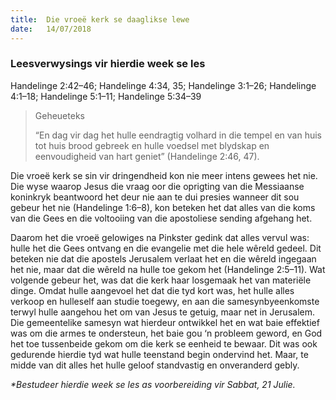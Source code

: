 ```yaml
---
title:  Die vroeë kerk se daaglikse lewe
date:   14/07/2018
---
```


### Leesverwysings vir hierdie week se les
Handelinge 2:42–46; Handelinge 4:34, 35; Handelinge 3:1–26; Handelinge 4:1–18; Handelinge 5:1–11; Handelinge 5:34–39

> <p>Geheueteks</p>
> “En dag vir dag het hulle eendragtig volhard in die tempel en van huis tot huis brood gebreek en hulle voedsel met blydskap en eenvoudigheid van hart geniet” (Handelinge 2:46, 47).

Die vroeë kerk se sin vir dringendheid kon nie meer intens gewees het nie. Die wyse waarop Jesus die vraag oor die oprigting van die Messiaanse koninkryk beantwoord het deur nie aan te dui presies wanneer dit sou gebeur het nie (Handelinge 1:6–8), kon beteken het dat alles van die koms van die Gees en die voltooiing van die apostoliese sending afgehang het.

Daarom het die vroeë gelowiges na Pinkster gedink dat alles vervul was: hulle het die Gees ontvang en die evangelie met die hele wêreld gedeel. Dit beteken nie dat die apostels Jerusalem verlaat het en die wêreld ingegaan het nie, maar dat die wêreld na hulle toe gekom het (Handelinge 2:5–11). Wat volgende gebeur het, was dat die kerk haar losgemaak het van materiële dinge. Omdat hulle aangevoel het dat die tyd kort was, het hulle alles verkoop en hulleself aan studie toegewy, en aan die samesynbyeenkomste terwyl hulle aangehou het om van Jesus te getuig, maar net in Jerusalem. Die gemeentelike samesyn wat hierdeur ontwikkel het en wat baie effektief was om die armes te ondersteun, het baie gou ‘n probleem geword, en God het toe tussenbeide gekom om die kerk se eenheid te bewaar. Dit was ook gedurende hierdie tyd wat hulle teenstand begin ondervind het. Maar, te midde van dit alles het hulle geloof standvastig en onveranderd gebly.

_*Bestudeer hierdie week se les as voorbereiding vir Sabbat, 21 Julie._